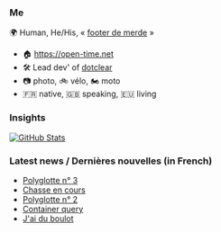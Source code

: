 ### Me

🌍 Human, He/His, « [footer de merde](https://open-time.net/post/2013/07/17/La-veritable-histoire-du-Footer-de-merde-) » 
* 🏠 https://open-time.net 
* 🛠️ Lead dev' of [dotclear](https://git.dotclear.org/dev/dotclear)
* 📷 photo, 🚲 vélo, 🏍️ moto 
* 🇫🇷 native, 🇬🇧 speaking, 🇪🇺 living

### Insights

[![GitHub Stats](https://github-readme-stats-sigma-five.vercel.app/api?username=franck-paul)](https://github.com/franck-paul)

### Latest news / Dernières nouvelles (in French)

<!-- BLOG-POST-LIST:START -->
- [Polyglotte n° 3](https://open-time.net/post/2024/03/20/Polyglotte-n-3)
- [Chasse en cours](https://open-time.net/post/2024/03/19/Chasse-en-cours)
- [Polyglotte n° 2](https://open-time.net/post/2024/03/18/Polyglotte-n-2)
- [Container query](https://open-time.net/post/2024/03/17/Container-query)
- [J&#39;ai du boulot](https://open-time.net/post/2024/03/16/J-ai-du-boulot)
<!-- BLOG-POST-LIST:END -->
